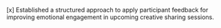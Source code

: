 [x] Established a structured approach to apply participant feedback for improving emotional engagement in upcoming creative sharing sessions.